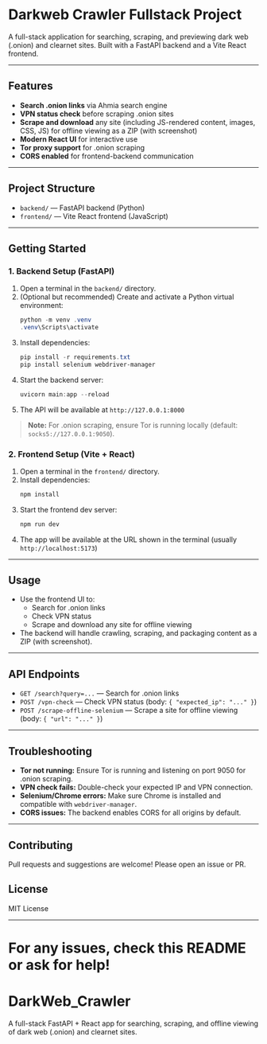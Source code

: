 
# Darkweb Crawler Fullstack Project

A full-stack application for searching, scraping, and previewing dark web (.onion) and clearnet sites. Built with a FastAPI backend and a Vite React frontend.

---

## Features
- **Search .onion links** via Ahmia search engine
- **VPN status check** before scraping .onion sites
- **Scrape and download** any site (including JS-rendered content, images, CSS, JS) for offline viewing as a ZIP (with screenshot)
- **Modern React UI** for interactive use
- **Tor proxy support** for .onion scraping
- **CORS enabled** for frontend-backend communication

---

## Project Structure
- `backend/` — FastAPI backend (Python)
- `frontend/` — Vite React frontend (JavaScript)

---

## Getting Started

### 1. Backend Setup (FastAPI)

1. Open a terminal in the `backend/` directory.
2. (Optional but recommended) Create and activate a Python virtual environment:
   ```powershell
   python -m venv .venv
   .venv\Scripts\activate
   ```
3. Install dependencies:
   ```powershell
   pip install -r requirements.txt
   pip install selenium webdriver-manager
   ```
4. Start the backend server:
   ```powershell
   uvicorn main:app --reload
   ```
5. The API will be available at `http://127.0.0.1:8000`

> **Note:** For .onion scraping, ensure Tor is running locally (default: `socks5://127.0.0.1:9050`).

### 2. Frontend Setup (Vite + React)

1. Open a terminal in the `frontend/` directory.
2. Install dependencies:
   ```powershell
   npm install
   ```
3. Start the frontend dev server:
   ```powershell
   npm run dev
   ```
4. The app will be available at the URL shown in the terminal (usually `http://localhost:5173`)

---

## Usage
- Use the frontend UI to:
  - Search for .onion links
  - Check VPN status
  - Scrape and download any site for offline viewing
- The backend will handle crawling, scraping, and packaging content as a ZIP (with screenshot).

---

## API Endpoints
- `GET /search?query=...` — Search for .onion links
- `POST /vpn-check` — Check VPN status (body: `{ "expected_ip": "..." }`)
- `POST /scrape-offline-selenium` — Scrape a site for offline viewing (body: `{ "url": "..." }`)

---

## Troubleshooting
- **Tor not running:** Ensure Tor is running and listening on port 9050 for .onion scraping.
- **VPN check fails:** Double-check your expected IP and VPN connection.
- **Selenium/Chrome errors:** Make sure Chrome is installed and compatible with `webdriver-manager`.
- **CORS issues:** The backend enables CORS for all origins by default.

---

## Contributing
Pull requests and suggestions are welcome! Please open an issue or PR.

## License
MIT License

---

For any issues, check this README or ask for help!
=======
# DarkWeb_Crawler
A full-stack FastAPI + React app for searching, scraping, and offline viewing of dark web (.onion) and clearnet sites.

